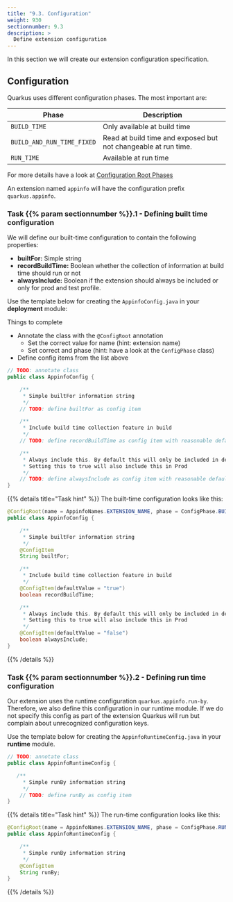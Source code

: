 ```yaml
---
title: "9.3. Configuration"
weight: 930
sectionnumber: 9.3
description: >
  Define extension configuration
---
```


In this section we will create our extension configuration specification.


## Configuration

Quarkus uses different configuration phases. The most important are:

Phase                         | Description
------------------------------|--------------------------------------------
`BUILD_TIME`                  | Only available at build time
`BUILD_AND_RUN_TIME_FIXED`    | Read at build time and exposed but not changeable at run time.
`RUN_TIME`                    | Available at run time

For more details have a look at [Configuration Root Phases](https://quarkus.io/guides/writing-extensions#configuration-root-phases)

An extension named `appinfo` will have the configuration prefix `quarkus.appinfo`.


### Task {{% param sectionnumber %}}.1 - Defining built time configuration

We will define our built-time configuration to contain the following properties:

* **builtFor:** Simple string
* **recordBuildTime:** Boolean whether the collection of information at build time should run or not
* **alwaysInclude:** Boolean if the extension should always be included or only for prod and test profile.

Use the template below for creating the `AppinfoConfig.java` in your **deployment** module:

Things to complete

* Annotate the class with the `@ConfigRoot` annotation
  * Set the correct value for name (hint: extension name)
  * Set correct and phase (hint: have a look at the `ConfigPhase` class)
* Define config items from the list above

```java
// TODO: annotate class
public class AppinfoConfig {

    /**
     * Simple builtFor information string
     */
    // TODO: define builtFor as config item

    /**
     * Include build time collection feature in build
     */
    // TODO: define recordBuildTime as config item with reasonable default

    /**
     * Always include this. By default this will only be included in dev and test.
     * Setting this to true will also include this in Prod
     */
    // TODO: define alwaysInclude as config item with reasonable default
}
```

{{% details title="Task hint" %}}
The built-time configuration looks like this:

```java
@ConfigRoot(name = AppinfoNames.EXTENSION_NAME, phase = ConfigPhase.BUILD_TIME)
public class AppinfoConfig {

    /**
     * Simple builtFor information string
     */
    @ConfigItem
    String builtFor;

    /**
     * Include build time collection feature in build
     */
    @ConfigItem(defaultValue = "true")
    boolean recordBuildTime;

    /**
     * Always include this. By default this will only be included in dev and test.
     * Setting this to true will also include this in Prod
     */
    @ConfigItem(defaultValue = "false")
    boolean alwaysInclude;
}
```
{{% /details %}}


### Task {{% param sectionnumber %}}.2 - Defining run time configuration

Our extension uses the runtime configuration `quarkus.appinfo.run-by`. Therefore, we also define this configuration
in our runtime module. If we do not specify this config as part of the extension Quarkus will run but complain about
unrecognized configuration keys.

Use the template below for creating the `AppinfoRuntimeConfig.java` in your **runtime** module.

```java
// TODO: annotate class
public class AppinfoRuntimeConfig {

   /**
     * Simple runBy information string
     */
    // TODO: define runBy as config item
}
```


{{% details title="Task hint" %}}
The run-time configuration looks like this:

```java
@ConfigRoot(name = AppinfoNames.EXTENSION_NAME, phase = ConfigPhase.RUN_TIME)
public class AppinfoRuntimeConfig {

    /**
     * Simple runBy information string
     */
    @ConfigItem
    String runBy;
}
```
{{% /details %}}

